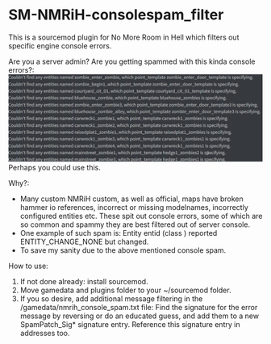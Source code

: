 # SM-NMRiH-consolespam_filter
This is a sourcemod plugin for No More Room in Hell which filters out specific engine console errors. 

Are you a server admin? Are you getting spammed with this kinda console errors?:
![](firefox_dzVGho7zRo.png)
Perhaps you could use this.

Why?:
 - Many custom NMRiH custom, as well as official, maps have broken hammer io references, incorrect or missing modelnames, incorrectly configured entities etc. These spit out console errors, some of which are so common and spammy they are best filtered out of server console.
 - One example of such spam is: Entity entid (class <zombieclass>) reported ENTITY_CHANGE_NONE but <entprop> changed. 
 - To save my sanity due to the above mentioned console spam.

How to use:
1. If not done already: install sourcemod.
2. Move gamedata and plugins folder to your ~/sourcemod folder.
3. If you so desire, add additional message filtering in the /gamedata/nmrih_console_spam.txt file: Find the signature for the error message by reversing or do an educated guess, and add them to a new SpamPatch_Sig* signature entry. Reference this signature entry in addresses too.
